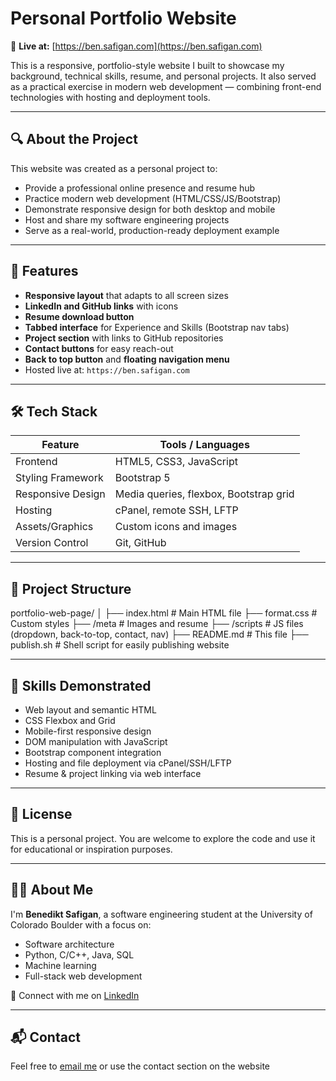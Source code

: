 # Personal Portfolio Website

🚀 **Live at:** [https://ben.safigan.com](https://ben.safigan.com)

This is a responsive, portfolio-style website I built to showcase my background, technical skills, resume, and personal projects. It also served as a practical exercise in modern web development — combining front-end technologies with hosting and deployment tools.

---

## 🔍 About the Project

This website was created as a personal project to:

- Provide a professional online presence and resume hub
- Practice modern web development (HTML/CSS/JS/Bootstrap)
- Demonstrate responsive design for both desktop and mobile
- Host and share my software engineering projects
- Serve as a real-world, production-ready deployment example

---

## 📸 Features

- **Responsive layout** that adapts to all screen sizes
- **LinkedIn and GitHub links** with icons
- **Resume download button**
- **Tabbed interface** for Experience and Skills (Bootstrap nav tabs)
- **Project section** with links to GitHub repositories
- **Contact buttons** for easy reach-out
- **Back to top button** and **floating navigation menu**
- Hosted live at: `https://ben.safigan.com`

---

## 🛠️ Tech Stack

| Feature             | Tools / Languages                             |
|---------------------|-----------------------------------------------|
| Frontend            | HTML5, CSS3, JavaScript                       |
| Styling Framework   | Bootstrap 5                                   |
| Responsive Design   | Media queries, flexbox, Bootstrap grid        |
| Hosting             | cPanel, remote SSH, LFTP                      |
| Assets/Graphics     | Custom icons and images                       |
| Version Control     | Git, GitHub                                   |

---

## 📁 Project Structure

portfolio-web-page/
│
├── index.html # Main HTML file
├── format.css # Custom styles
├── /meta # Images and resume
├── /scripts # JS files (dropdown, back-to-top, contact, nav)
├── README.md # This file
├── publish.sh # Shell script for easily publishing website

---

## 🧠 Skills Demonstrated

- Web layout and semantic HTML
- CSS Flexbox and Grid
- Mobile-first responsive design
- DOM manipulation with JavaScript
- Bootstrap component integration
- Hosting and file deployment via cPanel/SSH/LFTP
- Resume & project linking via web interface

---

## 🧾 License

This is a personal project. You are welcome to explore the code and use it for educational or inspiration purposes.

---

## 🙋‍♂️ About Me

I'm **Benedikt Safigan**, a software engineering student at the University of Colorado Boulder with a focus on:

- Software architecture
- Python, C/C++, Java, SQL
- Machine learning
- Full-stack web development

🔗 Connect with me on [LinkedIn](https://www.linkedin.com/in/benedikt-safigan-cu)

---

## 📬 Contact

Feel free to [email me](mailto:besa8557@colorado.edu) or use the contact section on the website